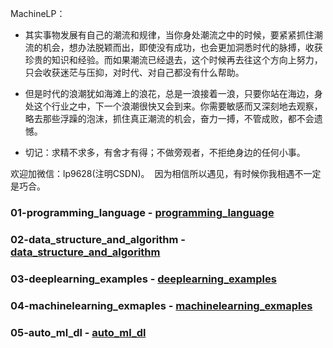 MachineLP：

- 其实事物发展有自己的潮流和规律，当你身处潮流之中的时候，要紧紧抓住潮流的机会，想办法脱颖而出，即使没有成功，也会更加洞悉时代的脉搏，收获珍贵的知识和经验。而如果潮流已经退去，这个时候再去往这个方向上努力，只会收获迷茫与压抑，对时代、对自己都没有什么帮助。

- 但是时代的浪潮犹如海滩上的浪花，总是一浪接着一浪，只要你站在海边，身处这个行业之中，下一个浪潮很快又会到来。你需要敏感而又深刻地去观察，略去那些浮躁的泡沫，抓住真正潮流的机会，奋力一搏，不管成败，都不会遗憾。

- 切记：求精不求多，有舍才有得；不做旁观者，不拒绝身边的任何小事。


欢迎加微信：lp9628(注明CSDN)。  因为相信所以遇见，有时候你我相遇不一定是巧合。



### 01-programming_language - [programming_language](./01-programming_language/)

### 02-data_structure_and_algorithm - [data_structure_and_algorithm](./02-data_structure_and_algorithm/)

### 03-deeplearning_examples - [deeplearning_examples](./03-deeplearning_examples/)

### 04-machinelearning_exmaples - [machinelearning_exmaples](./04-machinelearning_exmaples/)

### 05-auto_ml_dl - [auto_ml_dl](./05-auto_ml_dl/)